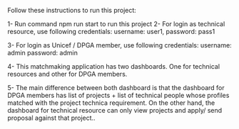 Follow these instructions to run this project:

1- Run command npm run start to run this project
2- For login as technical resource, use following credentials: 
        username: user1, 
        password: pass1 

3- For login as Unicef / DPGA member, use following credentials:
        username: admin
        password: admin

4- This matchmaking application has two dashboards. One for technical resources and other for DPGA members. 

5- The main difference between both dashboard is that the dashboard for DPGA members has list of projects + list of technical people whose profiles matched with the project technica requirement. On the other hand, the dashboard for technical resource can only view projects and apply/ send proposal against that project..
